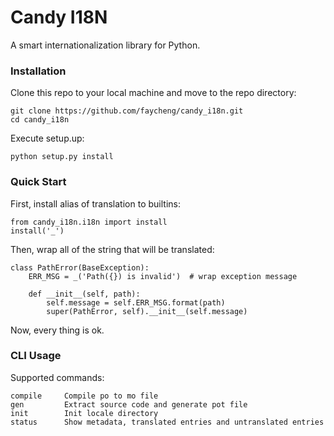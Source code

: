 # Candy I18N

A smart internationalization library for Python.

### Installation

Clone this repo to your local machine and move to the repo directory:

```
git clone https://github.com/faycheng/candy_i18n.git
cd candy_i18n
```

Execute setup.up:

```
python setup.py install
```

### Quick Start

First, install alias of translation to builtins:

```
from candy_i18n.i18n import install
install('_')
```

Then, wrap all of the string that will be translated:

```
class PathError(BaseException):
    ERR_MSG = _('Path({}) is invalid')  # wrap exception message

    def __init__(self, path):
        self.message = self.ERR_MSG.format(path)
        super(PathError, self).__init__(self.message)

```

Now, every thing is ok.

### CLI Usage

Supported commands:

```
compile     Compile po to mo file
gen         Extract source code and generate pot file
init        Init locale directory
status      Show metadata, translated entries and untranslated entries
```




